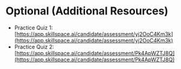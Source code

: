 # Optional (Additional Resources)

* Practice Quiz 1: [https://app.skillspace.ai/candidate/assessment/yj2OoC4Km3k](https://app.skillspace.ai/candidate/assessment/yj2OoC4Km3k)
* Practice Quiz 2: [https://app.skillspace.ai/candidate/assessment/Pk4ApWZTJ8Q](https://app.skillspace.ai/candidate/assessment/Pk4ApWZTJ8Q)
